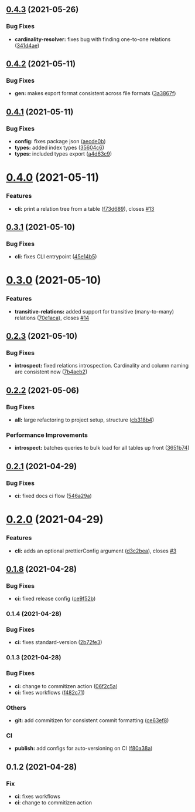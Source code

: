 ## [0.4.3](https://github.com/MattGson/relational-schema/compare/v0.4.2...v0.4.3) (2021-05-26)


### Bug Fixes

* **cardinality-resolver:** fixes bug with finding one-to-one relations ([341d4ae](https://github.com/MattGson/relational-schema/commit/341d4ae8ad4debe3ecb2a95c5427ef88336dda4a))

## [0.4.2](https://github.com/MattGson/relational-schema/compare/v0.4.1...v0.4.2) (2021-05-11)


### Bug Fixes

* **gen:** makes export format consistent across file formats ([3a3867f](https://github.com/MattGson/relational-schema/commit/3a3867fb6a59a877bc43f7eaf7289a3eb380de99))

## [0.4.1](https://github.com/MattGson/relational-schema/compare/v0.4.0...v0.4.1) (2021-05-11)


### Bug Fixes

* **config:** fixes package json ([aecde0b](https://github.com/MattGson/relational-schema/commit/aecde0b8de0d9246b0246acb84f620b71977e989))
* **types:** added index types ([35604c6](https://github.com/MattGson/relational-schema/commit/35604c608d4b159927f480cafedf70cbd8f203df))
* **types:** included types export ([a4d63c9](https://github.com/MattGson/relational-schema/commit/a4d63c97529da88e005a9806508f533ba977b5f2))

# [0.4.0](https://github.com/MattGson/relational-schema/compare/v0.3.1...v0.4.0) (2021-05-11)


### Features

* **cli:** print a relation tree from a table ([f73d689](https://github.com/MattGson/relational-schema/commit/f73d689cb1849427518f319e88c253e40b296682)), closes [#13](https://github.com/MattGson/relational-schema/issues/13)

## [0.3.1](https://github.com/MattGson/relational-schema/compare/v0.3.0...v0.3.1) (2021-05-10)


### Bug Fixes

* **cli:** fixes CLI entrypoint ([45e14b5](https://github.com/MattGson/relational-schema/commit/45e14b516d61566e4ee89b0f7ddd144829faa90d))

# [0.3.0](https://github.com/MattGson/relational-schema/compare/v0.2.3...v0.3.0) (2021-05-10)


### Features

* **transitive-relations:** added support for transitive (many-to-many) relations ([70e1aca](https://github.com/MattGson/relational-schema/commit/70e1aca19a63516560ef57b89c4fadca16406f05)), closes [#14](https://github.com/MattGson/relational-schema/issues/14)

## [0.2.3](https://github.com/MattGson/relational-schema/compare/v0.2.2...v0.2.3) (2021-05-10)


### Bug Fixes

* **introspect:** fixed relations introspection. Cardinality and column naming are consistent now ([7b4aeb2](https://github.com/MattGson/relational-schema/commit/7b4aeb261d8611a8fdcc1ae51070c4c92e01001a))

## [0.2.2](https://github.com/MattGson/relational-schema/compare/v0.2.1...v0.2.2) (2021-05-06)


### Bug Fixes

* **all:** large refactoring to project setup, structure ([cb318b4](https://github.com/MattGson/relational-schema/commit/cb318b4a02aac287845749a0c5417665f66f52bb))


### Performance Improvements

* **introspect:** batches queries to bulk load for all tables up front ([3651b74](https://github.com/MattGson/relational-schema/commit/3651b740a31a6ad393bc4a10a010bf45fbfda8fb))

## [0.2.1](https://github.com/MattGson/relational-schema/compare/v0.2.0...v0.2.1) (2021-04-29)


### Bug Fixes

* **ci:** fixed docs ci flow ([546a29a](https://github.com/MattGson/relational-schema/commit/546a29a767208daa34dc3f73e363e3c6f239f4da))

# [0.2.0](https://github.com/MattGson/relational-schema/compare/v0.1.8...v0.2.0) (2021-04-29)


### Features

* **cli:** adds an optional prettierConfig argument ([d3c2bea](https://github.com/MattGson/relational-schema/commit/d3c2bea8da39fe3ed37b6c76e0704f8c2d59d062)), closes [#3](https://github.com/MattGson/relational-schema/issues/3)

## [0.1.8](https://github.com/MattGson/relational-schema/compare/v0.1.7...v0.1.8) (2021-04-28)


### Bug Fixes

* **ci:** fixed release config ([ce9f52b](https://github.com/MattGson/relational-schema/commit/ce9f52bf6319bba043ff18db71f8753e93e73440))


### 0.1.4 (2021-04-28)


### Bug Fixes

* **ci:** fixes standard-version ([2b72fe3](https://github.com/MattGson/relational-schema/commit/2b72fe30ff85ef8891e92a1a813442956aa05684))

### 0.1.3 (2021-04-28)


### Bug Fixes

* **ci:** change to commitizen action ([06f2c5a](https://github.com/MattGson/relational-schema/commit/06f2c5a24826dc6877e8cceedfc657790beb0f53))
* **ci:** fixes workflows ([f482c71](https://github.com/MattGson/relational-schema/commit/f482c71c9c43b40a28d1292010d4f2be879f4920))


### Others

* **git:** add commitizen for consistent commit formatting ([ce63ef8](https://github.com/MattGson/relational-schema/commit/ce63ef8d93f1d3122bf017815d613b5769b33b84))


### CI

* **publish:** add configs for auto-versioning on CI ([f80a38a](https://github.com/MattGson/relational-schema/commit/f80a38abf7c356e0a07125a39bdd7e65854fbdc5))

## 0.1.2 (2021-04-28)

### Fix

- **ci**: fixes workflows
- **ci**: change to commitizen action
